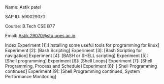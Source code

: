 Name: Astik patel

SAP ID: 590029070

Course: B.Tech CSE B77

Email: Astik.29070@stu.upes.ac.in

Index
Experiment [1]:[installing some useful tools for programming for linux]
Experiment [2]: [Bash Scripting]
Experiment [3]: [Bash Scripting for navigation]
Experiment [4]: [BASH or SHELL scripting]
Experiment [5]: [Shell programming]
Experiment [6]: [Shell Loops]
Experiment [7]: [Shell Programming, Process and Schedule]
Experiment [8]: [ Shell Programming continued]
Experiment [9]: [Shell Programming continued, System Performance Monitoring]


